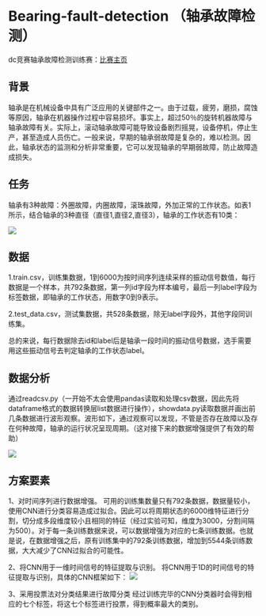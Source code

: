 Bearing-fault-detection （轴承故障检测）
========================
dc竞赛轴承故障检测训练赛：[比赛主页](https://www.dcjingsai.com/common/cmpt/%E8%BD%B4%E6%89%BF%E6%95%85%E9%9A%9C%E6%A3%80%E6%B5%8B%E8%AE%AD%E7%BB%83%E8%B5%9B_%E7%AB%9E%E8%B5%9B%E4%BF%A1%E6%81%AF.html)

背景
----
轴承是在机械设备中具有广泛应用的关键部件之一。由于过载，疲劳，磨损，腐蚀等原因，轴承在机器操作过程中容易损坏。事实上，超过50％的旋转机器故障与轴承故障有关。实际上，滚动轴承故障可能导致设备剧烈摇晃，设备停机，停止生产，甚至造成人员伤亡。一般来说，早期的轴承弱故障是复杂的，难以检测。因此，轴承状态的监测和分析非常重要，它可以发现轴承的早期弱故障，防止故障造成损失。

任务
----
轴承有3种故障：外圈故障，内圈故障，滚珠故障，外加正常的工作状态。如表1所示，结合轴承的3种直径（直径1,直径2,直径3），轴承的工作状态有10类：

![](https://github.com/zhangxiaoling/Bearing-fault-detection/blob/master/data/1.png)

数据
----
1.train.csv，训练集数据，1到6000为按时间序列连续采样的振动信号数值，每行数据是一个样本，共792条数据，第一列id字段为样本编号，最后一列label字段为标签数据，即轴承的工作状态，用数字0到9表示。

2.test_data.csv，测试集数据，共528条数据，除无label字段外，其他字段同训练集。

总的来说，每行数据除去id和label后是轴承一段时间的振动信号数据，选手需要用这些振动信号去判定轴承的工作状态label。

数据分析
-------
通过readcsv.py（一开始不太会使用pandas读取和处理csv数据，因此先将dataframe格式的数据转换层list数据进行操作），showdata.py读取数据并画出前几条数据进行波形观察。波形如下，通过观察可以发现，不管是否存在故障以及存在何种故障，轴承的运行状况呈现周期。（这对接下来的数据增强提供了有效的帮助）

![](https://github.com/zhangxiaoling/Bearing-fault-detection/blob/master/data/data.png)

方案要素
--------
1、对时间序列进行数据增强。
可用的训练集数量只有792条数据，数据量较小，使用CNN进行分类容易造成过拟合。因此可以将周期状态的6000维特征进行分割，切分成多段维度较小且相同的特征（经过实验可知，维度为3000，分割间隔为500）。对于每一条训练数据来说，可以数据增强为对应的七条训练数据。也就是说，在数据增强之后，原有训练集中的792条训练数据，增加到5544条训练数据，大大减少了CNN过拟合的可能性。

2、将CNN用于一维时间信号的特征提取与识别。
将CNN用于1D的时间信号的特征提取与识别，具体的CNN框架如下：
![](https://github.com/zhangxiaoling/Bearing-fault-detection/blob/master/data/2.png)

3、采用投票法对分类结果进行故障分类
经过训练完毕的CNN分类器时会得到相应的七个标签，将这七个标签进行投票，得到概率最大的类别。


